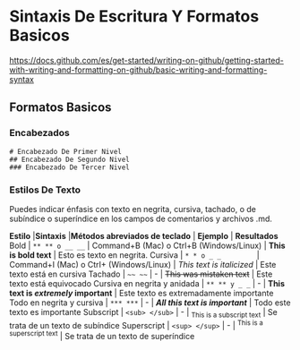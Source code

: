# Sintaxis De Escritura Y Formatos Basicos

https://docs.github.com/es/get-started/writing-on-github/getting-started-with-writing-and-formatting-on-github/basic-writing-and-formatting-syntax

## Formatos Basicos

### Encabezados

```
# Encabezado De Primer Nivel
## Encabezado De Segundo Nivel
### Encabezado De Tercer Nivel
```

### Estilos De Texto

Puedes indicar énfasis con texto en negrita, cursiva, tachado, o de subíndice o superíndice en los campos de comentarios y archivos .md.


**Estilo**	                  |**Sintaxis**	            |**Métodos abreviados de teclado**	            | **Ejemplo**	                           | **Resultados**
Bold	                      |  ```** ** o __ __```    |    Command+B (Mac) o Ctrl+B (Windows/Linux)	| **This is bold text**	                   | Esto es texto en negrita.
Cursiva	                      |    ```* * o _ _```     	|    Command+I (Mac) o CtrI+ (Windows/Linux)	| *This text is italicized*	               | Este texto está en cursiva
Tachado	                      |      ```~~ ~~```		|                       -                       | ~~This was mistaken text~~	           | Este texto está equivocado
Cursiva en negrita y anidada  |  ```** ** y _ _```		|                       -                       | **This text is _extremely_ important**   | Este texto es extremadamente importante
Todo en negrita y cursiva	  |     ```*** ***```		|                       -                       | ***All this text is important***	       | Todo este texto es importante
Subscript	                  |   ```<sub> </sub>```	|	                    -                       | <sub>This is a subscript text</sub>      | Se trata de un texto de subíndice
Superscript	                  |   ```<sup> </sup>```	|	                    -                       | <sup>This is a superscript text</sup> | Se trata de un texto de superíndice
